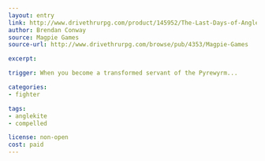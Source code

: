 ```yaml
---
layout: entry
link: http://www.drivethrurpg.com/product/145952/The-Last-Days-of-Anglekite
author: Brendan Conway
source: Magpie Games
source-url: http://www.drivethrurpg.com/browse/pub/4353/Magpie-Games

excerpt:

trigger: When you become a transformed servant of the Pyrewyrm...

categories:
- fighter

tags:
- anglekite
- compelled

license: non-open
cost: paid
---
```

